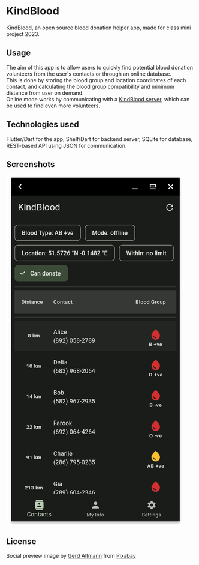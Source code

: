 # KindBlood

KindBlood, an open source blood donation helper app, made for class mini project 2023.
## Usage
The aim of this app is to allow users to quickly find potential blood donation volunteers from the user's contacts or through an online database.  
This is done by storing the blood group and location coordinates of each contact, and calculating the blood group compatibility and minimum distance from user on demand.  
Online mode works by communicating with a [KindBlood server](https://github.com/AmanAnifer/kindblood_server), which can be used to find even more volunteers.

## Technologies used
Flutter/Dart for the app, Shelf/Dart for backend server, SQLite for database, REST-based API using JSON for communication.
## Screenshots
![Main Page](https://raw.githubusercontent.com/AmanAnifer/KindBlood/main/docs/main_page.png)
 


## License
Social preview image by <a href="https://pixabay.com/users/geralt-9301/?utm_source=link-attribution&utm_medium=referral&utm_campaign=image&utm_content=4151721">Gerd Altmann</a> from <a href="https://pixabay.com//?utm_source=link-attribution&utm_medium=referral&utm_campaign=image&utm_content=4151721">Pixabay</a>
